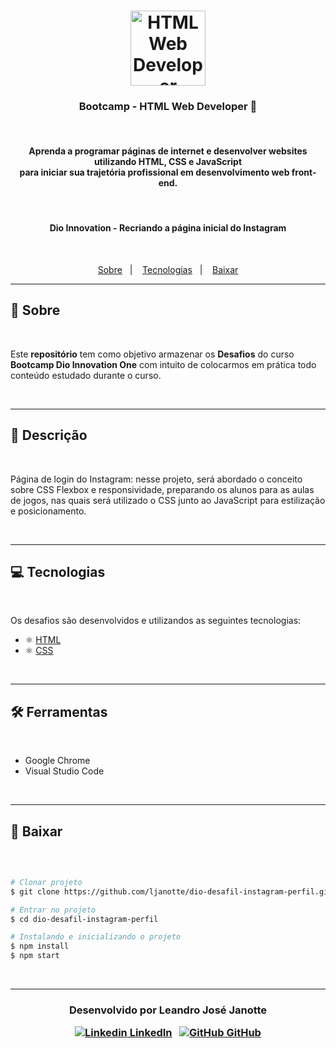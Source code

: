 <h1 align="center">
    <img alt="HTML Web Developer" src="https://lh3.googleusercontent.com/tKs8GF1WtVd9UfuEbm5Z1u0AeFTbuG4-z70h_oLfkAXrUJEsD70n7-Y95vyy16VRNMwHlg=s85" width="120px" />
</h1>

<h3 align="center">
  Bootcamp - HTML Web Developer 🚀
</h3>

<br>

<h4 align="center">
Aprenda a programar páginas de internet e desenvolver websites utilizando HTML, CSS e JavaScript <br> para iniciar sua trajetória profissional em desenvolvimento web front-end.
</h4>

<br>

<h4 align="center">
Dio Innovation - Recriando a página inicial do Instagram
</h4>

<br>

<p align="center">
  <a href="https://github.com/ljanotte/dio-desafil-instagram-perfil#-sobre">Sobre</a>&nbsp;&nbsp;&nbsp;|&nbsp;&nbsp;&nbsp;
  <a href="https://github.com/ljanotte/dio-desafil-instagram-perfil#-tecnologias">Tecnologias</a>&nbsp;&nbsp;&nbsp;|&nbsp;&nbsp;&nbsp;
  <a href="https://github.com/ljanotte/dio-desafil-instagram-perfil#-baixar">Baixar</a>
</p>


---

## 📝 Sobre 

<br>

Este **repositório** tem como objetivo armazenar os **Desafios** do curso **Bootcamp Dio Innovation One** com intuito de colocarmos em prática todo conteúdo estudado durante o curso.

<br>

---

## 📝 Descrição

<br>

Página de login do Instagram: nesse projeto, será abordado o conceito sobre CSS Flexbox e responsividade, preparando os alunos para as aulas de jogos, nas quais será utilizado o CSS junto ao JavaScript para estilização e posicionamento.

<br>

---

## 💻 Tecnologias 

<br>

Os desafios são desenvolvidos e utilizandos as seguintes tecnologias:

- ⚛️ [HTML](https://developer.mozilla.org/pt-BR/docs/Web/HTML)
- ⚛️ [CSS](https://developer.mozilla.org/pt-BR/docs/Web/CSS)

<br>

---

## 🛠 Ferramentas

<br>

- Google Chrome
- Visual Studio Code

<br>

---

## 💾 Baixar

<br>

```bash

# Clonar projeto
$ git clone https://github.com/ljanotte/dio-desafil-instagram-perfil.git

# Entrar no projeto
$ cd dio-desafil-instagram-perfil

# Instalando e inicializando o projeto
$ npm install
$ npm start

```

<br>

---
<h3 align="center">

  Desenvolvido por Leandro José Janotte
  <br/>

  <a align="center">

   [![Linkedin](https://i.stack.imgur.com/gVE0j.png) LinkedIn](https://www.linkedin.com/in/leandrojanotte/)
&nbsp;
  [![GitHub](https://i.stack.imgur.com/tskMh.png) GitHub](https://github.com/ljanotte)
  </a>
</h3>